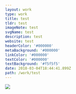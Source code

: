 ```yaml
---
layout: work
type: work
title: test
tldr: test
imageNote: test
svgName: test
description: test
website: test
headerColor: '#000000'
metaBackground: '#000000'
linkColor: '#000000'
textColor: '#000000'
textBackground: '#f5f5f5'
date: 2018-03-04T18:44:41.899Z
path: /work/test
---
```

![](/assets/bcbkm6i.jpg)
